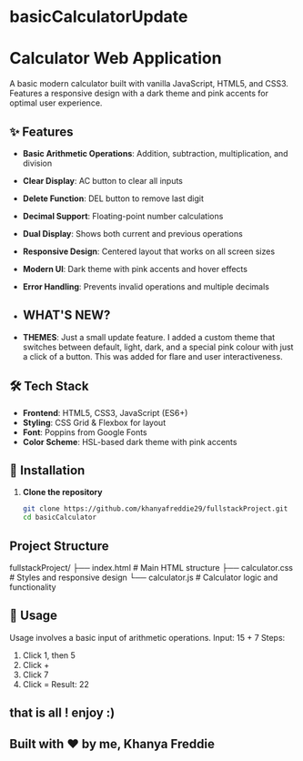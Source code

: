 # basicCalculatorUpdate

# Calculator Web Application

A basic modern calculator built with vanilla JavaScript, HTML5, and CSS3. Features a responsive design with a dark theme and pink accents for optimal user experience.

## ✨ Features

- **Basic Arithmetic Operations**: Addition, subtraction, multiplication, and division
- **Clear Display**: AC button to clear all inputs
- **Delete Function**: DEL button to remove last digit
- **Decimal Support**: Floating-point number calculations
- **Dual Display**: Shows both current and previous operations
- **Responsive Design**: Centered layout that works on all screen sizes
- **Modern UI**: Dark theme with pink accents and hover effects
- **Error Handling**: Prevents invalid operations and multiple decimals

- ## WHAT'S NEW?
- **THEMES**: Just a small update feature. I added a custom theme that switches between default, light, dark, and a special pink colour with just a click of a button. This was added for flare and user interactiveness.

## 🛠️ Tech Stack

- **Frontend**: HTML5, CSS3, JavaScript (ES6+)
- **Styling**: CSS Grid & Flexbox for layout
- **Font**: Poppins from Google Fonts
- **Color Scheme**: HSL-based dark theme with pink accents

## 🚀 Installation

1. **Clone the repository**
   ```bash
   git clone https://github.com/khanyafreddie29/fullstackProject.git
   cd basicCalculator

## Project Structure
   fullstackProject/
├── index.html          # Main HTML structure
├── calculator.css      # Styles and responsive design
└── calculator.js       # Calculator logic and functionality

## 🎯 Usage
Usage involves a basic input of arithmetic operations.
Input: 15 + 7
Steps: 
  1. Click 1, then 5
  2. Click +
  3. Click 7
  4. Click =
Result: 22

## that is all ! enjoy :)
## Built with ❤️ by me, Khanya Freddie
